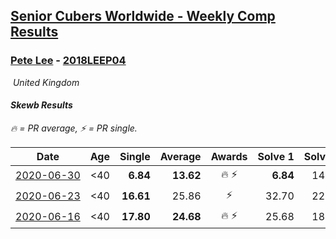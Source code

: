<style>table {white-space: nowrap;}</style>
<link rel="stylesheet" type="text/css" href="/scw-comp/css/flags.css" />

## [Senior Cubers Worldwide - Weekly Comp Results](/scw-comp/results/)
### [Pete Lee](README.md) - [2018LEEP04](https://www.worldcubeassociation.org/persons/2018LEEP04?event=skewb)

<i class="flag flag-GB" />&nbsp;United Kingdom

#### Skewb Results

<span style="white-space: nowrap;">🔥 = PR average</span>, <span style="white-space: nowrap;">⚡ = PR single</span>.

| Date | Age | Single | Average | Awards | Solve 1 | Solve 2 | Solve 3 | Solve 4 | Solve 5 | Video |
| :--: | :--: | --: | --: | :--: | --: | --: | --: | --: | --: | :-- |
| [2020-06-30](../../results/2020-06-30/skewb.md) | <40 | **6.84** | **13.62** | 🔥 ⚡ | **6.84** | 14.06 | 34.51 | 14.86 | 11.95 | [Desktop](https://www.facebook.com/events/1716512181834525/permalink/1720808974738179) / [Mobile](https://m.facebook.com/events/1716512181834525?view=permalink&id=1720808974738179) |
| [2020-06-23](../../results/2020-06-23/skewb.md) | <40 | **16.61** | 25.86 | ⚡ | 32.70 | 22.37 | **16.61** | 27.03 | 28.18 | [Desktop](https://www.facebook.com/events/1618516681636159/permalink/1624129321074895) / [Mobile](https://m.facebook.com/events/1618516681636159?view=permalink&id=1624129321074895) |
| [2020-06-16](../../results/2020-06-16/skewb.md) | <40 | **17.80** | **24.68** | 🔥 ⚡ | 25.68 | 18.65 | 29.70 | 40.16 | **17.80** | [Desktop](https://www.facebook.com/events/296087658445428/permalink/299518714768989) / [Mobile](https://m.facebook.com/events/296087658445428?view=permalink&id=299518714768989) |


<!-- Global site tag (gtag.js) - Google Analytics -->
<script async src="https://www.googletagmanager.com/gtag/js?id=UA-86348435-3"></script>
<script>window.dataLayer = window.dataLayer || []; function gtag() {dataLayer.push(arguments);} gtag('js', new Date()); gtag('config', 'UA-86348435-3');</script>
